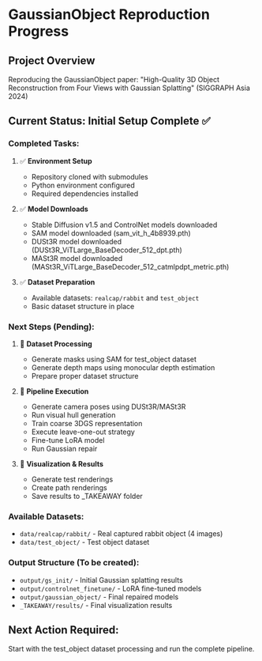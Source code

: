 # GaussianObject Reproduction Progress

## Project Overview
Reproducing the GaussianObject paper: "High-Quality 3D Object Reconstruction from Four Views with Gaussian Splatting" (SIGGRAPH Asia 2024)

## Current Status: Initial Setup Complete ✅

### Completed Tasks:
1. ✅ **Environment Setup**
   - Repository cloned with submodules
   - Python environment configured
   - Required dependencies installed

2. ✅ **Model Downloads**
   - Stable Diffusion v1.5 and ControlNet models downloaded
   - SAM model downloaded (sam_vit_h_4b8939.pth)
   - DUSt3R model downloaded (DUSt3R_ViTLarge_BaseDecoder_512_dpt.pth)
   - MASt3R model downloaded (MASt3R_ViTLarge_BaseDecoder_512_catmlpdpt_metric.pth)

3. ✅ **Dataset Preparation**
   - Available datasets: `realcap/rabbit` and `test_object`
   - Basic dataset structure in place

### Next Steps (Pending):
1. 🔄 **Dataset Processing**
   - Generate masks using SAM for test_object dataset
   - Generate depth maps using monocular depth estimation
   - Prepare proper dataset structure

2. 🔄 **Pipeline Execution**
   - Generate camera poses using DUSt3R/MASt3R
   - Run visual hull generation
   - Train coarse 3DGS representation
   - Execute leave-one-out strategy
   - Fine-tune LoRA model
   - Run Gaussian repair

3. 🔄 **Visualization & Results**
   - Generate test renderings
   - Create path renderings
   - Save results to _TAKEAWAY folder

### Available Datasets:
- `data/realcap/rabbit/` - Real captured rabbit object (4 images)
- `data/test_object/` - Test object dataset

### Output Structure (To be created):
- `output/gs_init/` - Initial Gaussian splatting results
- `output/controlnet_finetune/` - LoRA fine-tuned models
- `output/gaussian_object/` - Final repaired models
- `_TAKEAWAY/results/` - Final visualization results

## Next Action Required:
Start with the test_object dataset processing and run the complete pipeline. 